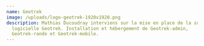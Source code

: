 ```yaml
---
name: Geotrek
image: /uploads/logo-geotrek-1920x1920.png
description: Mathias Ducoudray interviens sur la mise en place de la suite
  logicielle Geotrek. Installation et hébergement de Geotrek-admin,
  Geotrek-rando et Geotrek-mobile.
---
```

